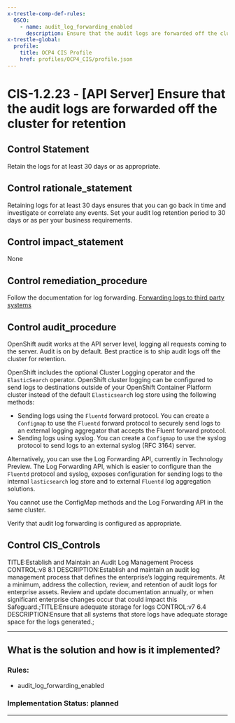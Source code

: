 ```yaml
---
x-trestle-comp-def-rules:
  OSCO:
    - name: audit_log_forwarding_enabled
      description: Ensure that the audit logs are forwarded off the cluster for retention
x-trestle-global:
  profile:
    title: OCP4 CIS Profile
    href: profiles/OCP4_CIS/profile.json
---
```


# CIS-1.2.23 - \[API Server\] Ensure that the audit logs are forwarded off the cluster for retention

## Control Statement

Retain the logs for at least 30 days or as appropriate.

## Control rationale_statement

Retaining logs for at least 30 days ensures that you can go back in time and investigate or correlate any events. Set your audit log retention period to 30 days or as per your business requirements.

## Control impact_statement

None

## Control remediation_procedure

Follow the documentation for log forwarding. [Forwarding logs to third party systems](https://docs.openshift.com/container-platform/4.5/logging/cluster-logging-external.html)

## Control audit_procedure

OpenShift audit works at the API server level, logging all requests coming to the server. Audit is on by default. Best practice is to ship audit logs off the cluster for retention. 

OpenShift includes the optional Cluster Logging operator and the `ElasticSearch` operator. OpenShift cluster logging can be configured to send logs to destinations outside of your OpenShift Container Platform cluster instead of the default `Elasticsearc`h log store using the following methods:

- Sending logs using the `Fluentd` forward protocol. You can create a `Configmap` to use the `Fluentd` forward protocol to securely send logs to an external logging aggregator that accepts the Fluent forward protocol.
- Sending logs using syslog. You can create a `Configmap` to use the syslog protocol to send logs to an external syslog (RFC 3164) server.

Alternatively, you can use the Log Forwarding API, currently in Technology Preview. The Log Forwarding API, which is easier to configure than the `Fluentd` protocol and syslog, exposes configuration for sending logs to the internal `lasticsearch` log store and to external `Fluentd` log aggregation solutions.

You cannot use the ConfigMap methods and the Log Forwarding API in the same cluster.

Verify that audit log forwarding is configured as appropriate.

## Control CIS_Controls

TITLE:Establish and Maintain an Audit Log Management Process CONTROL:v8 8.1 DESCRIPTION:Establish and maintain an audit log management process that defines the enterprise’s logging requirements. At a minimum, address the collection, review, and retention of audit logs for enterprise assets. Review and update documentation annually, or when significant enterprise changes occur that could impact this Safeguard.;TITLE:Ensure adequate storage for logs CONTROL:v7 6.4 DESCRIPTION:Ensure that all systems that store logs have adequate storage space for the logs generated.;

______________________________________________________________________

## What is the solution and how is it implemented?

<!-- For implementation status enter one of: implemented, partial, planned, alternative, not-applicable -->

<!-- Note that the list of rules under ### Rules: is read-only and changes will not be captured after assembly to JSON -->

<!-- Add control implementation description here for control: CIS-1.2.23 -->

### Rules:

  - audit_log_forwarding_enabled

### Implementation Status: planned

______________________________________________________________________
